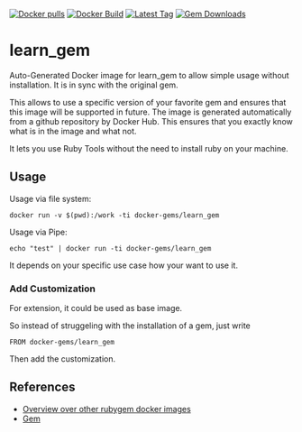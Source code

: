 [![Docker pulls](https://img.shields.io/docker/pulls/rubygem/learn_gem.svg)](https://hub.docker.com/r/rubygem/learn_gem/)
[![Docker Build](https://img.shields.io/docker/automated/rubygem/learn_gem.svg)](https://hub.docker.com/r/rubygem/learn_gem/)
[![Latest Tag](https://img.shields.io/github/tag/docker-rubygem/learn_gem.svg)](https://hub.docker.com/r/rubygem/learn_gem/)
[![Gem Downloads](https://img.shields.io/gem/dt/learn_gem.svg)](https://rubygems.org/gems/learn_gem/)
# learn_gem

Auto-Generated Docker image for learn_gem to allow simple usage without installation.
It is in sync with the original gem.

This allows to use a specific version of your favorite gem and ensures that this image will be supported in future.
The image is generated automatically from a github repository by Docker Hub.
This ensures that you exactly know what is in the image and what not.

It lets you use Ruby Tools without the need to install ruby on your machine.

## Usage

Usage via file system:

`docker run -v $(pwd):/work -ti docker-gems/learn_gem`

Usage via Pipe:

`echo "test" | docker run -ti docker-gems/learn_gem`

It depends on your specific use case how your want to use it.

### Add Customization

For extension, it could be used as base image.

So instead of struggeling with the installation of a gem, just write

`FROM docker-gems/learn_gem`

Then add the customization.

## References

 - [Overview over other rubygem docker images](https://github.com/thinkbot/docker-rubygem)
 - [Gem](https://rubygems.org/gems/learn_gem/)
